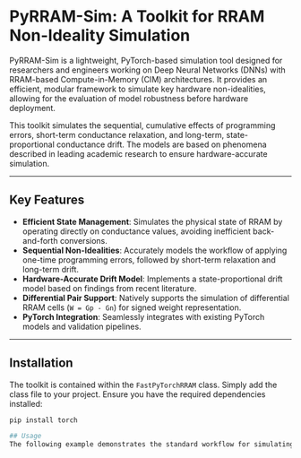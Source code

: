 # PyRRAM-Sim: A Toolkit for RRAM Non-Ideality Simulation

PyRRAM-Sim is a lightweight, PyTorch-based simulation tool designed for researchers and engineers working on Deep Neural Networks (DNNs) with RRAM-based Compute-in-Memory (CIM) architectures. It provides an efficient, modular framework to simulate key hardware non-idealities, allowing for the evaluation of model robustness before hardware deployment.

This toolkit simulates the sequential, cumulative effects of programming errors, short-term conductance relaxation, and long-term, state-proportional conductance drift. The models are based on phenomena described in leading academic research to ensure hardware-accurate simulation.

---

## Key Features

* **Efficient State Management**: Simulates the physical state of RRAM by operating directly on conductance values, avoiding inefficient back-and-forth conversions.
* **Sequential Non-Idealities**: Accurately models the workflow of applying one-time programming errors, followed by short-term relaxation and long-term drift.
* **Hardware-Accurate Drift Model**: Implements a state-proportional drift model based on findings from recent literature.
* **Differential Pair Support**: Natively supports the simulation of differential RRAM cells (`W = Gp - Gn`) for signed weight representation.
* **PyTorch Integration**: Seamlessly integrates with existing PyTorch models and validation pipelines.

---

## Installation

The toolkit is contained within the `FastPyTorchRRAM` class. Simply add the class file to your project. Ensure you have the required dependencies installed:

```bash
pip install torch

## Usage
The following example demonstrates the standard workflow for simulating all non-idealities on a pretrained PyTorch model.
